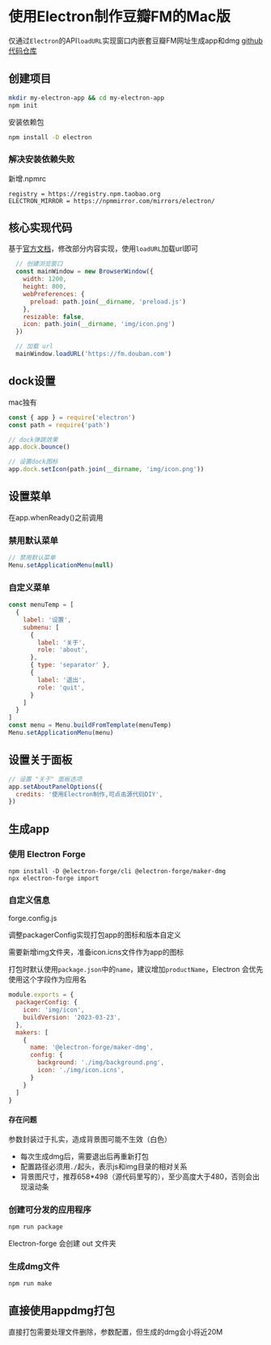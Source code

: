 # 使用Electron制作豆瓣FM的Mac版

仅通过`Electron`的API`loadURL`实现窗口内嵌套豆瓣FM网址生成app和dmg
[github代码仓库](https://github.com/babytutu/doubanApp)

## 创建项目

```bash
mkdir my-electron-app && cd my-electron-app
npm init
```

安装依赖包

```bash
npm install -D electron
```

### 解决安装依赖失败

新增.npmrc

```
registry = https://registry.npm.taobao.org
ELECTRON_MIRROR = https://npmmirror.com/mirrors/electron/
```

## 核心实现代码

基于[官方文档](https://www.electronjs.org/docs/latest/tutorial/quick-start)，修改部分内容实现，使用`loadURL`加载url即可

```js
  // 创建浏览窗口
  const mainWindow = new BrowserWindow({
    width: 1200,
    height: 800,
    webPreferences: {
      preload: path.join(__dirname, 'preload.js')
    },
    resizable: false,
    icon: path.join(__dirname, 'img/icon.png')
  })

  // 加载 url
  mainWindow.loadURL('https://fm.douban.com')
```

## dock设置

mac独有

```js
const { app } = require('electron')
const path = require('path')

// dock弹跳效果
app.dock.bounce()

// 设置dock图标
app.dock.setIcon(path.join(__dirname, 'img/icon.png'))
```

## 设置菜单

在app.whenReady()之前调用

### 禁用默认菜单

```js
// 禁用默认菜单
Menu.setApplicationMenu(null)
```

### 自定义菜单

```js
const menuTemp = [
  {
    label: '设置',
    submenu: [
      {
        label: '关于',
        role: 'about',
      },
      { type: 'separator' },
      {
        label: '退出',
        role: 'quit',
      }
    ]
  }
]
const menu = Menu.buildFromTemplate(menuTemp)
Menu.setApplicationMenu(menu)
```

## 设置关于面板

```js
// 设置 "关于" 面板选项
app.setAboutPanelOptions({
  credits: '使用Electron制作,可点击源代码DIY',
})
```

## 生成app

### 使用 Electron Forge

```
npm install -D @electron-forge/cli @electron-forge/maker-dmg
npx electron-forge import
```

### 自定义信息

forge.config.js

调整packagerConfig实现打包app的图标和版本自定义

需要新增img文件夹，准备icon.icns文件作为app的图标

打包时默认使用`package.json`中的`name`，建议增加`productName`，Electron 会优先使用这个字段作为应用名

```js
module.exports = {
  packagerConfig: {
    icon: 'img/icon',
    buildVersion: '2023-03-23',
  },
  makers: [
    {
      name: '@electron-forge/maker-dmg',
      config: {
        background: './img/background.png',
        icon: './img/icon.icns',
      }
    }
  ]
}
```

#### 存在问题

参数封装过于扎实，造成背景图可能不生效（白色）

- 每次生成dmg后，需要退出后再重新打包
- 配置路径必须用`./`起头，表示js和img目录的相对关系
- 背景图尺寸，推荐658*498（源代码里写的），至少高度大于480，否则会出现滚动条

### 创建可分发的应用程序

```bash
npm run package
```

Electron-forge 会创建 out 文件夹

### 生成dmg文件

```bash
npm run make
```

## 直接使用appdmg打包

直接打包需要处理文件删除，参数配置，但生成的dmg会小将近20M
